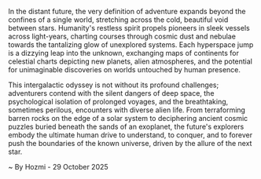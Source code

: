 
In the distant future, the very definition of adventure expands beyond the confines of a single world, stretching across the cold, beautiful void between stars. Humanity's restless spirit propels pioneers in sleek vessels across light-years, charting courses through cosmic dust and nebulae towards the tantalizing glow of unexplored systems. Each hyperspace jump is a dizzying leap into the unknown, exchanging maps of continents for celestial charts depicting new planets, alien atmospheres, and the potential for unimaginable discoveries on worlds untouched by human presence.

This intergalactic odyssey is not without its profound challenges; adventurers contend with the silent dangers of deep space, the psychological isolation of prolonged voyages, and the breathtaking, sometimes perilous, encounters with diverse alien life. From terraforming barren rocks on the edge of a solar system to deciphering ancient cosmic puzzles buried beneath the sands of an exoplanet, the future's explorers embody the ultimate human drive to understand, to conquer, and to forever push the boundaries of the known universe, driven by the allure of the next star.

~ By Hozmi - 29 October 2025
